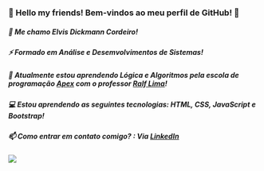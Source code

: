 ###    🤘  Hello my friends! Bem-vindos ao meu perfil de GitHub! 🤘
#####  💬  Me chamo Elvis Dickmann Cordeiro!
##### ⚡  Formado em Análise e Desemvolvimentos de Sistemas!
#####  🌱  Atualmente estou aprendendo Lógica e Algoritmos pela escola de programação [Apex](https://apexensino.com.br/) com o professor [Ralf Lima](https://ralflima.com/)! 
#####  💻  Estou aprendendo as seguintes tecnologias: HTML, CSS, JavaScript e Bootstrap!
##### 📫  Como entrar em contato comigo? : Via [LinkedIn](https://www.linkedin.com/in/elvisdickmann/) 
 <img src="https://media1.tenor.com/m/IVCnKbtTeRQAAAAC/programming-computer.gif">

